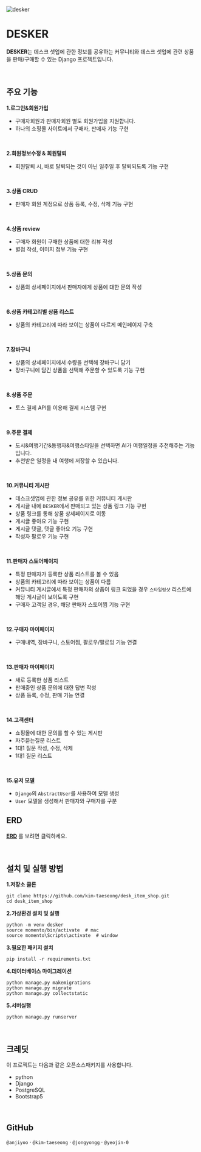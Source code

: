 
![desker](https://github.com/kim-taeseong/desk_item_shop/assets/124543412/3e6f92e9-f614-4817-8f52-a1ad1b3fb01b)


# DESKER 
**DESKER**는 데스크 셋업에 관한 정보를 공유하는 커뮤니티와 데스크 셋업에 관련 상품을 판매/구매할 수 있는 Django 프로젝트입니다.

<br>

## 주요 기능
**1.로그인&회원가입**
- 구매자회원과 판매자회원 별도 회원가입을 지원합니다.
- 하나의 쇼핑몰 사이트에서 구매자, 판매자 기능 구현

<br>

**2.회원정보수정 & 회원탈퇴**
- 회원탈퇴 시, 바로 탈퇴되는 것이 아닌 일주일 후 탈퇴되도록 기능 구현

<br>

**3.상품 CRUD**
- 판매자 회원 계정으로 상품 등록, 수정, 삭제 기능 구현

<br>

**4.상품 review**
- 구매자 회원이 구매한 상품에 대한 리뷰 작성
- 별점 작성, 이미지 첨부 기능 구현

<br>

**5.상품 문의**
- 상품의 상세페이지에서 판매자에게 상품에 대한 문의 작성

<br>

**6.상품 카테고리별 상품 리스트**
- 상품의 카테고리에 따라 보이는 상품이 다르게 메인페이지 구축

<br>

**7.장바구니**
- 상품의 상세페이지에서 수량을 선택해 장바구니 담기
- 장바구니에 담긴 상품을 선택해 주문할 수 있도록 기능 구현

<br>

**8.상품 주문**
- 토스 결제 API를 이용해 결제 시스템 구현

<br>

**9.주문 결제**
- 도시&여행기간&동행자&여행스타일을 선택하면 AI가 여행일정을 추천해주는 기능입니다.
- 추천받은 일정을 내 여행에 저장할 수 있습니다.

<br>

**10.커뮤니티 게시판**
- 데스크셋업에 관한 정보 공유를 위한 커뮤니티 게시판
- 게시글 내에 `DESKER`에서 판매되고 있는 상품 링크 기능 구현
- 상품 링크를 통해 상품 상세페이지로 이동
- 게시글 좋아요 기능 구현
- 게시글 댓글, 댓글 좋아요 기능 구현
- 작성자 팔로우 기능 구현

<br>

**11.판매자 스토어페이지**
- 특정 판매자가 등록한 상품 리스트를 볼 수 있음
- 상품의 카테고리에 따라 보이는 상품이 다름
- 커뮤니티 게시글에서 특정 판매자의 상품이 링크 되었을 경우 `스타일링샷` 리스트에 해당 게시글이 보이도록 구현
- 구매자 고객일 경우, 해당 판매자 스토어찜 기능 구현

<br>

**12.구매자 마이페이지**
- 구매내역, 장바구니, 스토어찜, 팔로우/팔로잉 기능 연결

<br>

**13.판매자 마이페이지**
- 새로 등록한 상품 리스트 
- 판매중인 상품 문의에 대한 답변 작성
- 상품 등록, 수정, 판매 기능 연결

<br>

**14.고객센터**
- 쇼핑몰에 대한 문의를 할 수 있는 게시판
- 자주묻는질문 리스트
- 1대1 질문 작성, 수정, 삭제
- 1대1 질문 리스트

<br>

**15.유저 모델**
- `Django`의 `AbstractUser`를 사용하여 모델 생성
- `User` 모델을 생성해서 판매자와 구매자를 구분


## ERD
[**ERD**](https://www.erdcloud.com/d/2WNAohmnrMteJBife) 를 보려면 클릭하세요.

<br>

## 설치 및 실행 방법
**1.저장소 클론**
```
git clone https://github.com/kim-taeseong/desk_item_shop.git
cd desk_item_shop
```

**2.가상환경 설치 및 실행**
```
python -m venv desker
source momento/bin/activate  # mac
source momento\Scripts\activate  # window
```

**3.필요한 패키지 설치**
```
pip install -r requirements.txt
```

**4.데이터베이스 마이그레이션**
```
python manage.py makemigrations
python manage.py migrate
python manage.py collectstatic 
```

**5.서버실행**
```
python manage.py runserver
```

<br>

## 크레딧
이 프로젝트는 다음과 같은 오픈소스패키지를 사용합니다.
- python
- Django
- PostgreSQL
- Bootstrap5

<br>

## GitHub
`@anjiyoo`  ·  `@kim-taeseong`  ·  `@jongyongg`  ·  `@yeojin-0` 
